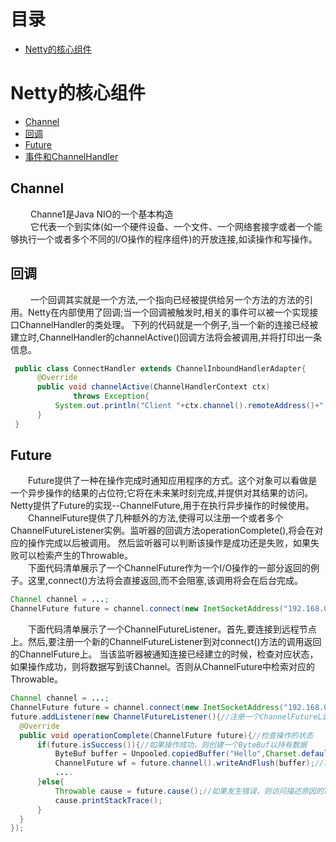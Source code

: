 # 目录* [Netty的核心组件](#Netty的核心组件)# Netty的核心组件* [Channel](#Channel)* [回调](#回调)* [Future](#Future)* [事件和ChannelHandler](#事件和ChannelHandler)## Channel&emsp;&emsp; Channe1是Java NIO的一个基本构造</br>&emsp;&emsp; 它代表一个到实体(如一个硬件设备、一个文件、一个网络套接字或者一个能够执行一个或者多个不同的I/O操作的程序组件)的开放连接,如读操作和写操作。## 回调&emsp;&emsp; 一个回调其实就是一个方法,一个指向已经被提供给另一个方法的方法的引用。Netty在内部使用了回调;当一个回调被触发时,相关的事件可以被一个实现接口ChannelHandler的类处理。下列的代码就是一个例子,当一个新的连接已经被建立时,ChannelHandler的channelActive()回调方法将会被调用,并将打印出一条信息。```java public class ConnectHandler extends ChannelInboundHandlerAdapter{      @Override      public void channelActive(ChannelHandlerContext ctx)              throws Exception{          System.out.println("Client "+ctx.channel().remoteAddress()+" connected");      } } ```## Future&emsp;&emsp;Future提供了一种在操作完成时通知应用程序的方式。这个对象可以看做是一个异步操作的结果的占位符;它将在未来某时刻完成,并提供对其结果的访问。Netty提供了Future的实现--ChannelFuture,用于在执行异步操作的时候使用。</br>&emsp;&emsp;ChannelFuture提供了几种额外的方法,使得可以注册一个或者多个ChannelFutureListener实例。监听器的回调方法operationComplete(),将会在对应的操作完成以后被调用。然后监听器可以判断该操作是成功还是失败，如果失败可以检索产生的Throwable。</br>&emsp;&emsp;下面代码清单展示了一个ChannelFuture作为一个I/O操作的一部分返回的例子。这里,connect()方法将会直接返回,而不会阻塞,该调用将会在后台完成。```javaChannel channel = ...;ChannelFuture future = channel.connect(new InetSocketAddress("192.168.0.1",25));//异步的连接到远程节点```&emsp;&emsp;下面代码清单展示了一个ChannelFutureListener。首先,要连接到远程节点上。然后,要注册一个新的ChannelFutureListener到对connect()方法的调用返回的ChannelFuture上。当该监听器被通知连接已经建立的时候，检查对应状态，如果操作成功，则将数据写到该Channel。否则从ChannelFuture中检索对应的Throwable。```javaChannel channel = ...;ChannelFuture future = channel.connect(new InetSocketAddress("192.168.0.1",25));//异步的连接到远程节点future.addListener(new ChannelFutureListener(){//注册一个ChannelFutureListener，以便在操作完成时获得通知  @Override  public void operationComplete(ChannelFuture future){//检查操作的状态      if(future.isSuccess()){//如果操作成功，则创建一个ByteBuf以持有数据	      ByteBuf buffer = Unpooled.copiedBuffer("Hello",Charset.defaultCharset);		  ChannelFuture wf = future.channel().writeAndFlush(buffer);//将数据异步的发送到远程节点，返回一个ChannelFuture		  ....	  }else{	      Throwable cause = future.cause();//如果发生错误，则访问描述原因的Throwable		  cause.printStackTrace();	  }  }});```